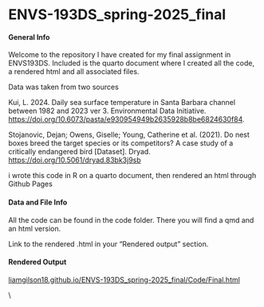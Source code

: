 # ENVS-193DS_spring-2025_final

#### General Info

Welcome to the repository I have created for my final assignment in ENVS193DS. Included is the quarto document where I created all the code, a rendered html and all associated files.

Data was taken from two sources

Kui, L. 2024. Daily sea surface temperature in Santa Barbara channel between 1982 and 2023 ver 3. Environmental Data Initiative. <https://doi.org/10.6073/pasta/e930954949b2635928b8be6824630f84>.

Stojanovic, Dejan; Owens, Giselle; Young, Catherine et al. (2021). Do nest boxes breed the target species or its competitors? A case study of a critically endangered bird [Dataset]. Dryad. <https://doi.org/10.5061/dryad.83bk3j9sb>

i wrote this code in R on a quarto document, then rendered an html through Github Pages

#### Data and File Info

All the code can be found in the code folder. There you will find a qmd and an html version.

Link to the rendered .html in your “Rendered output” section.

#### Rendered Output

[liamgilson18.github.io/ENVS-193DS_spring-2025_final/Code/Final.html](http://liamgilson18.github.io/ENVS-193DS_spring-2025_final/Code/Final.html)

\
